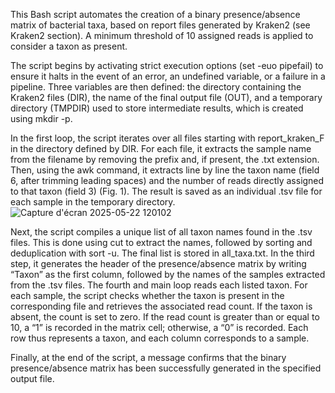This Bash script automates the creation of a binary presence/absence matrix of bacterial taxa, based on report files generated by Kraken2 (see Kraken2 section). A minimum threshold of 10 assigned reads is applied to consider a taxon as present.

The script begins by activating strict execution options (set -euo pipefail) to ensure it halts in the event of an error, an undefined variable, or a failure in a pipeline. Three variables are then defined: the directory containing the Kraken2 files (DIR), the name of the final output file (OUT), and a temporary directory (TMPDIR) used to store intermediate results, which is created using mkdir -p.


In the first loop, the script iterates over all files starting with report_kraken_F in the directory defined by DIR. For each file, it extracts the sample name from the filename by removing the prefix and, if present, the .txt extension. Then, using the awk command, it extracts line by line the taxon name (field 6, after trimming leading spaces) and the number of reads directly assigned to that taxon (field 3) (Fig. 1). The result is saved as an individual .tsv file for each sample in the temporary directory.
![Capture d'écran 2025-05-22 120102](https://github.com/user-attachments/assets/76063d9b-04e9-4092-8348-24c9f87e99e0)

Next, the script compiles a unique list of all taxon names found in the .tsv files. This is done using cut to extract the names, followed by sorting and deduplication with sort -u. The final list is stored in all_taxa.txt.
In the third step, it generates the header of the presence/absence matrix by writing “Taxon” as the first column, followed by the names of the samples extracted from the .tsv files.
The fourth and main loop reads each listed taxon. For each sample, the script checks whether the taxon is present in the corresponding file and retrieves the associated read count. If the taxon is absent, the count is set to zero. If the read count is greater than or equal to 10, a “1” is recorded in the matrix cell; otherwise, a “0” is recorded. Each row thus represents a taxon, and each column corresponds to a sample.

Finally, at the end of the script, a message confirms that the binary presence/absence matrix has been successfully generated in the specified output file.
